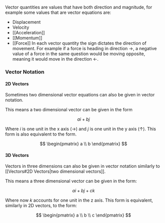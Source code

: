 Vector quantities are values that have both direction and magnitude, for example some values that are vector equations are:
- Displacement
- Velocity
- [[Acceleration]]
- [[Momentum]]
- [[Force]]
In each vector quantity the sign dictates the direction of movement.
For example if a force is heading in direction $\rightarrow$, a negative value of a force in the same question would be moving opposite, meaning it would move in the direction $\leftarrow$.

### Vector Notation

#### 2D Vectors
Sometimes two dimensional vector equations can also be given in vector notation. 

This means a two dimensional vector can be given in the form 

$$
ai+bj
$$

Where $i$ is one unit in the x axis ($\rightarrow$) and $j$ is one unit in the y axis ($\uparrow$).
This form is also equivalent to the form.

$$
\begin{pmatrix} a \\ b \end{pmatrix}
$$


#### 3D Vectors

Vectors in three dimensions can also be given in vector notation similarly to [[Vectors#2D Vectors|two dimensional vectors]].

This means a three dimensional vector can be given in the form:

$$
ai+bj+ck
$$

Where now $k$ accounts for one unit in the z axis.
This form is equivalent, similarly in 2D vectors, to the form:

$$
\begin{pmatrix} a \\ b \\ c \end{pmatrix}
$$

